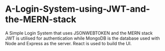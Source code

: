 # A-Login-System-using-JWT-and-the-MERN-stack
A Simple Login System that uses JSONWEBTOKEN and the MERN stack
JWT is utilised for authentication while MongoDB is the database used with Node and Express as the server.
React is used to build the UI.
